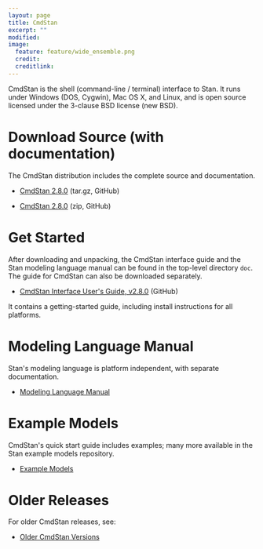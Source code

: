 ```yaml
---
layout: page
title: CmdStan
excerpt: ""
modified:
image:
  feature: feature/wide_ensemble.png
  credit:
  creditlink:
---
```


CmdStan is the shell (command-line / terminal) interface to Stan.
It runs under Windows (DOS, Cygwin), Mac OS X, and Linux, and
is open source licensed under the 3-clause BSD license (new BSD).

Download Source (with documentation)
====================================

The CmdStan distribution includes the complete source and documentation.

* [CmdStan 2.8.0](https://github.com/stan-dev/cmdstan/releases/download/v2.8.0/cmdstan-2.8.0.tar.gz)
  <span class="note">(tar.gz, GitHub)</span>

* [CmdStan 2.8.0](https://github.com/stan-dev/cmdstan/releases/download/v2.8.0/cmdstan-2.8.0.zip)
   <span class="note">(zip, GitHub)</span>

Get Started
===========

After downloading and unpacking, the CmdStan interface guide and
the Stan modeling language manual can be found in the top-level directory
`doc`.  The guide for CmdStan can also be downloaded separately.

* [CmdStan Interface User's Guide, v2.8.0](https://github.com/stan-dev/cmdstan/releases/download/v2.8.0/cmdstan-guide-2.8.0.pdf)
  <span class="note">(GitHub)</span>

It contains a getting-started guide, including install
instructions for all platforms.

Modeling Language Manual
========================

Stan's modeling language is platform independent, with
separate documentation.

* [Modeling Language Manual](/documentation/)

Example Models
==============

CmdStan's quick start guide includes examples;
many more available in the Stan example models
repository.

* [Example Models](/documentation/)

Older Releases
==============
For older CmdStan releases, see:

* [Older CmdStan Versions](https://github.com/stan-dev/cmdstan/releases)
